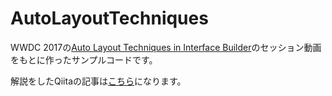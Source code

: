 # AutoLayoutTechniques

WWDC 2017の[Auto Layout Techniques in Interface Builder](https://developer.apple.com/videos/play/wwdc2017/412)のセッション動画をもとに作ったサンプルコードです。

解説をしたQiitaの記事は[こちら](http://qiita.com/akatsuki174/items/dd055b6401a79af7ccab)になります。